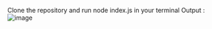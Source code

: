 Clone the repository and run node index.js in your terminal
Output :
![image](https://github.com/user-attachments/assets/3f847542-9ab5-49e4-b549-7bf931b212ff)
